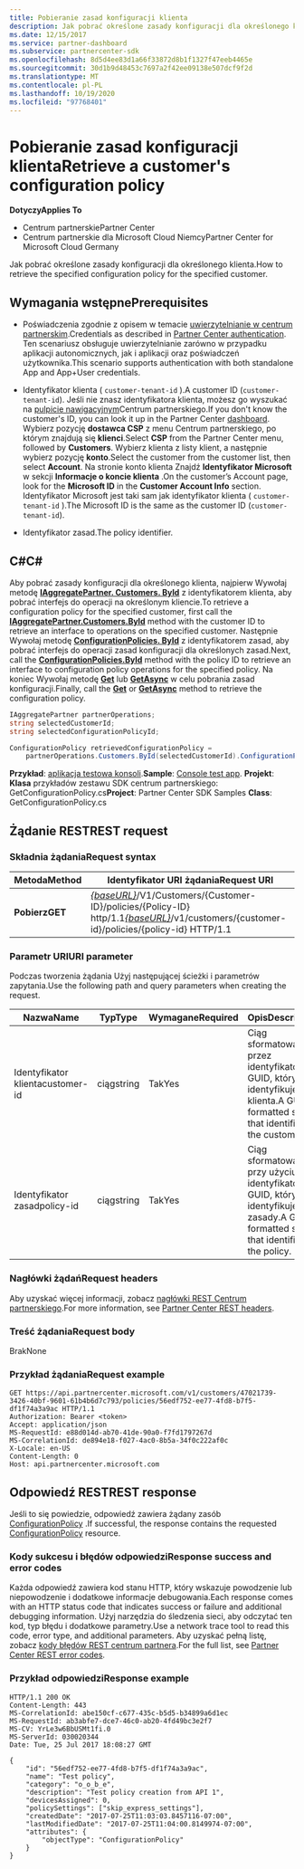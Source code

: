 ```yaml
---
title: Pobieranie zasad konfiguracji klienta
description: Jak pobrać określone zasady konfiguracji dla określonego klienta.
ms.date: 12/15/2017
ms.service: partner-dashboard
ms.subservice: partnercenter-sdk
ms.openlocfilehash: 8d5d4ee83d1a66f33872d8b1f1327f47eeb4465e
ms.sourcegitcommit: 30d1b9d48453c7697a2f42ee09138e507dcf9f2d
ms.translationtype: MT
ms.contentlocale: pl-PL
ms.lasthandoff: 10/19/2020
ms.locfileid: "97768401"
---
```

# <a name="retrieve-a-customers-configuration-policy"></a><span data-ttu-id="7730c-103">Pobieranie zasad konfiguracji klienta</span><span class="sxs-lookup"><span data-stu-id="7730c-103">Retrieve a customer's configuration policy</span></span>

<span data-ttu-id="7730c-104">**Dotyczy**</span><span class="sxs-lookup"><span data-stu-id="7730c-104">**Applies To**</span></span>

- <span data-ttu-id="7730c-105">Centrum partnerskie</span><span class="sxs-lookup"><span data-stu-id="7730c-105">Partner Center</span></span>
- <span data-ttu-id="7730c-106">Centrum partnerskie dla Microsoft Cloud Niemcy</span><span class="sxs-lookup"><span data-stu-id="7730c-106">Partner Center for Microsoft Cloud Germany</span></span>

<span data-ttu-id="7730c-107">Jak pobrać określone zasady konfiguracji dla określonego klienta.</span><span class="sxs-lookup"><span data-stu-id="7730c-107">How to retrieve the specified configuration policy for the specified customer.</span></span>

## <a name="prerequisites"></a><span data-ttu-id="7730c-108">Wymagania wstępne</span><span class="sxs-lookup"><span data-stu-id="7730c-108">Prerequisites</span></span>

- <span data-ttu-id="7730c-109">Poświadczenia zgodnie z opisem w temacie [uwierzytelnianie w centrum partnerskim](partner-center-authentication.md).</span><span class="sxs-lookup"><span data-stu-id="7730c-109">Credentials as described in [Partner Center authentication](partner-center-authentication.md).</span></span> <span data-ttu-id="7730c-110">Ten scenariusz obsługuje uwierzytelnianie zarówno w przypadku aplikacji autonomicznych, jak i aplikacji oraz poświadczeń użytkownika.</span><span class="sxs-lookup"><span data-stu-id="7730c-110">This scenario supports authentication with both standalone App and App+User credentials.</span></span>

- <span data-ttu-id="7730c-111">Identyfikator klienta ( `customer-tenant-id` ).</span><span class="sxs-lookup"><span data-stu-id="7730c-111">A customer ID (`customer-tenant-id`).</span></span> <span data-ttu-id="7730c-112">Jeśli nie znasz identyfikatora klienta, możesz go wyszukać na [pulpicie nawigacyjnym](https://partner.microsoft.com/dashboard)Centrum partnerskiego.</span><span class="sxs-lookup"><span data-stu-id="7730c-112">If you don't know the customer's ID, you can look it up in the Partner Center [dashboard](https://partner.microsoft.com/dashboard).</span></span> <span data-ttu-id="7730c-113">Wybierz pozycję **dostawca CSP** z menu Centrum partnerskiego, po którym znajdują się **klienci**.</span><span class="sxs-lookup"><span data-stu-id="7730c-113">Select **CSP** from the Partner Center menu, followed by **Customers**.</span></span> <span data-ttu-id="7730c-114">Wybierz klienta z listy klient, a następnie wybierz pozycję **konto**.</span><span class="sxs-lookup"><span data-stu-id="7730c-114">Select the customer from the customer list, then select **Account**.</span></span> <span data-ttu-id="7730c-115">Na stronie konto klienta Znajdź **Identyfikator Microsoft** w sekcji **Informacje o koncie klienta** .</span><span class="sxs-lookup"><span data-stu-id="7730c-115">On the customer’s Account page, look for the **Microsoft ID** in the **Customer Account Info** section.</span></span> <span data-ttu-id="7730c-116">Identyfikator Microsoft jest taki sam jak identyfikator klienta ( `customer-tenant-id` ).</span><span class="sxs-lookup"><span data-stu-id="7730c-116">The Microsoft ID is the same as the customer ID  (`customer-tenant-id`).</span></span>

- <span data-ttu-id="7730c-117">Identyfikator zasad.</span><span class="sxs-lookup"><span data-stu-id="7730c-117">The policy identifier.</span></span>

## <a name="c"></a><span data-ttu-id="7730c-118">C\#</span><span class="sxs-lookup"><span data-stu-id="7730c-118">C\#</span></span>

<span data-ttu-id="7730c-119">Aby pobrać zasady konfiguracji dla określonego klienta, najpierw Wywołaj metodę [**IAggregatePartner. Customers. ById**](/dotnet/api/microsoft.store.partnercenter.customers.icustomercollection.byid) z identyfikatorem klienta, aby pobrać interfejs do operacji na określonym kliencie.</span><span class="sxs-lookup"><span data-stu-id="7730c-119">To retrieve a configuration policy for the specified customer, first call the [**IAggregatePartner.Customers.ById**](/dotnet/api/microsoft.store.partnercenter.customers.icustomercollection.byid) method with the customer ID to retrieve an interface to operations on the specified customer.</span></span> <span data-ttu-id="7730c-120">Następnie Wywołaj metodę [**ConfigurationPolicies. ById**](/dotnet/api/microsoft.store.partnercenter.devicesdeployment.iconfigurationpolicycollection.byid) z identyfikatorem zasad, aby pobrać interfejs do operacji zasad konfiguracji dla określonych zasad.</span><span class="sxs-lookup"><span data-stu-id="7730c-120">Next, call the [**ConfigurationPolicies.ById**](/dotnet/api/microsoft.store.partnercenter.devicesdeployment.iconfigurationpolicycollection.byid) method with the policy ID to retrieve an interface to configuration policy operations for the specified policy.</span></span> <span data-ttu-id="7730c-121">Na koniec Wywołaj metodę [**Get**](/dotnet/api/microsoft.store.partnercenter.devicesdeployment.iconfigurationpolicy.get) lub [**GetAsync**](/dotnet/api/microsoft.store.partnercenter.devicesdeployment.iconfigurationpolicy.getasync) w celu pobrania zasad konfiguracji.</span><span class="sxs-lookup"><span data-stu-id="7730c-121">Finally, call the [**Get**](/dotnet/api/microsoft.store.partnercenter.devicesdeployment.iconfigurationpolicy.get) or [**GetAsync**](/dotnet/api/microsoft.store.partnercenter.devicesdeployment.iconfigurationpolicy.getasync) method to retrieve the configuration policy.</span></span>

``` csharp
IAggregatePartner partnerOperations;
string selectedCustomerId;
string selectedConfigurationPolicyId;

ConfigurationPolicy retrievedConfigurationPolicy =
    partnerOperations.Customers.ById(selectedCustomerId).ConfigurationPolicies.ById(selectedConfigurationPolicyId).Get();
```

<span data-ttu-id="7730c-122">**Przykład**: [aplikacja testowa konsoli](console-test-app.md).</span><span class="sxs-lookup"><span data-stu-id="7730c-122">**Sample**: [Console test app](console-test-app.md).</span></span> <span data-ttu-id="7730c-123">**Projekt**: **Klasa** przykładów zestawu SDK centrum partnerskiego: GetConfigurationPolicy.cs</span><span class="sxs-lookup"><span data-stu-id="7730c-123">**Project**: Partner Center SDK Samples **Class**: GetConfigurationPolicy.cs</span></span>

## <a name="rest-request"></a><span data-ttu-id="7730c-124">Żądanie REST</span><span class="sxs-lookup"><span data-stu-id="7730c-124">REST request</span></span>

### <a name="request-syntax"></a><span data-ttu-id="7730c-125">Składnia żądania</span><span class="sxs-lookup"><span data-stu-id="7730c-125">Request syntax</span></span>

| <span data-ttu-id="7730c-126">Metoda</span><span class="sxs-lookup"><span data-stu-id="7730c-126">Method</span></span>  | <span data-ttu-id="7730c-127">Identyfikator URI żądania</span><span class="sxs-lookup"><span data-stu-id="7730c-127">Request URI</span></span>                                                                                          |
|---------|------------------------------------------------------------------------------------------------------|
| <span data-ttu-id="7730c-128">**Pobierz**</span><span class="sxs-lookup"><span data-stu-id="7730c-128">**GET**</span></span> | <span data-ttu-id="7730c-129">[*{baseURL}*](partner-center-rest-urls.md)/V1/Customers/{Customer-ID}/policies/{Policy-ID} http/1.1</span><span class="sxs-lookup"><span data-stu-id="7730c-129">[*{baseURL}*](partner-center-rest-urls.md)/v1/customers/{customer-id}/policies/{policy-id} HTTP/1.1</span></span> |

### <a name="uri-parameter"></a><span data-ttu-id="7730c-130">Parametr URI</span><span class="sxs-lookup"><span data-stu-id="7730c-130">URI parameter</span></span>

<span data-ttu-id="7730c-131">Podczas tworzenia żądania Użyj następującej ścieżki i parametrów zapytania.</span><span class="sxs-lookup"><span data-stu-id="7730c-131">Use the following path and query parameters when creating the request.</span></span>

| <span data-ttu-id="7730c-132">Nazwa</span><span class="sxs-lookup"><span data-stu-id="7730c-132">Name</span></span>        | <span data-ttu-id="7730c-133">Typ</span><span class="sxs-lookup"><span data-stu-id="7730c-133">Type</span></span>   | <span data-ttu-id="7730c-134">Wymagane</span><span class="sxs-lookup"><span data-stu-id="7730c-134">Required</span></span> | <span data-ttu-id="7730c-135">Opis</span><span class="sxs-lookup"><span data-stu-id="7730c-135">Description</span></span>                                           |
|-------------|--------|----------|-------------------------------------------------------|
| <span data-ttu-id="7730c-136">Identyfikator klienta</span><span class="sxs-lookup"><span data-stu-id="7730c-136">customer-id</span></span> | <span data-ttu-id="7730c-137">ciąg</span><span class="sxs-lookup"><span data-stu-id="7730c-137">string</span></span> | <span data-ttu-id="7730c-138">Tak</span><span class="sxs-lookup"><span data-stu-id="7730c-138">Yes</span></span>      | <span data-ttu-id="7730c-139">Ciąg sformatowany przez identyfikator GUID, który identyfikuje klienta.</span><span class="sxs-lookup"><span data-stu-id="7730c-139">A GUID-formatted string that identifies the customer.</span></span> |
| <span data-ttu-id="7730c-140">Identyfikator zasad</span><span class="sxs-lookup"><span data-stu-id="7730c-140">policy-id</span></span>   | <span data-ttu-id="7730c-141">ciąg</span><span class="sxs-lookup"><span data-stu-id="7730c-141">string</span></span> | <span data-ttu-id="7730c-142">Tak</span><span class="sxs-lookup"><span data-stu-id="7730c-142">Yes</span></span>      | <span data-ttu-id="7730c-143">Ciąg sformatowany przy użyciu identyfikatora GUID, który identyfikuje zasady.</span><span class="sxs-lookup"><span data-stu-id="7730c-143">A GUID-formatted string that identifies the policy.</span></span>   |

### <a name="request-headers"></a><span data-ttu-id="7730c-144">Nagłówki żądań</span><span class="sxs-lookup"><span data-stu-id="7730c-144">Request headers</span></span>

<span data-ttu-id="7730c-145">Aby uzyskać więcej informacji, zobacz [nagłówki REST Centrum partnerskiego](headers.md).</span><span class="sxs-lookup"><span data-stu-id="7730c-145">For more information, see [Partner Center REST headers](headers.md).</span></span>

### <a name="request-body"></a><span data-ttu-id="7730c-146">Treść żądania</span><span class="sxs-lookup"><span data-stu-id="7730c-146">Request body</span></span>

<span data-ttu-id="7730c-147">Brak</span><span class="sxs-lookup"><span data-stu-id="7730c-147">None</span></span>

### <a name="request-example"></a><span data-ttu-id="7730c-148">Przykład żądania</span><span class="sxs-lookup"><span data-stu-id="7730c-148">Request example</span></span>

```http
GET https://api.partnercenter.microsoft.com/v1/customers/47021739-3426-40bf-9601-61b4b6d7c793/policies/56edf752-ee77-4fd8-b7f5-df1f74a3a9ac HTTP/1.1
Authorization: Bearer <token>
Accept: application/json
MS-RequestId: e88d014d-ab70-41de-90a0-f7fd1797267d
MS-CorrelationId: de894e18-f027-4ac0-8b5a-34f0c222af0c
X-Locale: en-US
Content-Length: 0
Host: api.partnercenter.microsoft.com
```

## <a name="rest-response"></a><span data-ttu-id="7730c-149">Odpowiedź REST</span><span class="sxs-lookup"><span data-stu-id="7730c-149">REST response</span></span>

<span data-ttu-id="7730c-150">Jeśli to się powiedzie, odpowiedź zawiera żądany zasób [ConfigurationPolicy](device-deployment-resources.md#configurationpolicy) .</span><span class="sxs-lookup"><span data-stu-id="7730c-150">If successful, the response contains the requested [ConfigurationPolicy](device-deployment-resources.md#configurationpolicy) resource.</span></span>

### <a name="response-success-and-error-codes"></a><span data-ttu-id="7730c-151">Kody sukcesu i błędów odpowiedzi</span><span class="sxs-lookup"><span data-stu-id="7730c-151">Response success and error codes</span></span>

<span data-ttu-id="7730c-152">Każda odpowiedź zawiera kod stanu HTTP, który wskazuje powodzenie lub niepowodzenie i dodatkowe informacje debugowania.</span><span class="sxs-lookup"><span data-stu-id="7730c-152">Each response comes with an HTTP status code that indicates success or failure and additional debugging information.</span></span> <span data-ttu-id="7730c-153">Użyj narzędzia do śledzenia sieci, aby odczytać ten kod, typ błędu i dodatkowe parametry.</span><span class="sxs-lookup"><span data-stu-id="7730c-153">Use a network trace tool to read this code, error type, and additional parameters.</span></span> <span data-ttu-id="7730c-154">Aby uzyskać pełną listę, zobacz [kody błędów REST centrum partnera](error-codes.md).</span><span class="sxs-lookup"><span data-stu-id="7730c-154">For the full list, see [Partner Center REST error codes](error-codes.md).</span></span>

### <a name="response-example"></a><span data-ttu-id="7730c-155">Przykład odpowiedzi</span><span class="sxs-lookup"><span data-stu-id="7730c-155">Response example</span></span>

```http
HTTP/1.1 200 OK
Content-Length: 443
MS-CorrelationId: abe150cf-c677-435c-b5d5-b34899a6d1ec
MS-RequestId: ab3abfe7-dce7-46c0-ab20-4fd49bc3e2f7
MS-CV: YrLe3w6BbUSMt1fi.0
MS-ServerId: 030020344
Date: Tue, 25 Jul 2017 18:08:27 GMT

{
    "id": "56edf752-ee77-4fd8-b7f5-df1f74a3a9ac",
    "name": "Test policy",
    "category": "o_o_b_e",
    "description": "Test policy creation from API 1",
    "devicesAssigned": 0,
    "policySettings": ["skip_express_settings"],
    "createdDate": "2017-07-25T11:03:03.8457116-07:00",
    "lastModifiedDate": "2017-07-25T11:04:00.8149974-07:00",
    "attributes": {
        "objectType": "ConfigurationPolicy"
    }
}
```
